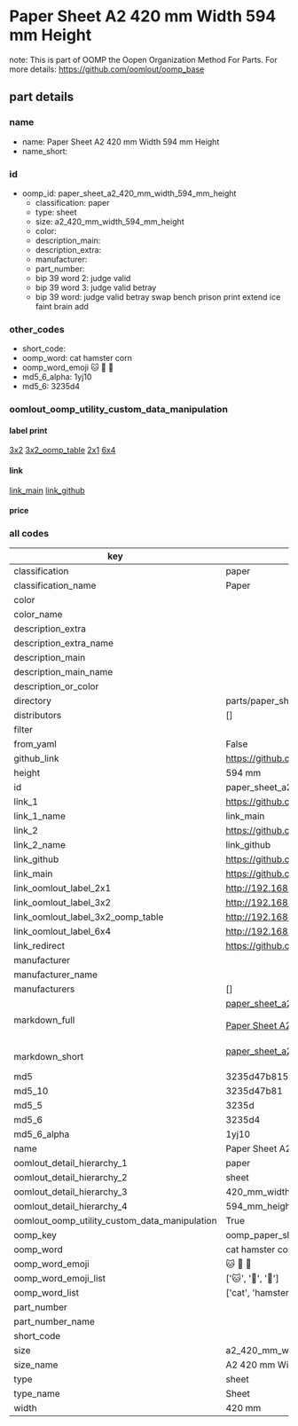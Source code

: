 # Paper Sheet A2 420 mm Width 594 mm Height  

note: This is part of OOMP the Oopen Organization Method For Parts. For more details: https://github.com/oomlout/oomp_base

##  part details
  







### name
* name: Paper Sheet A2 420 mm Width 594 mm Height
* name_short: 
### id
* oomp_id: paper_sheet_a2_420_mm_width_594_mm_height
  * classification: paper
  * type: sheet
  * size: a2_420_mm_width_594_mm_height
  * color: 
  * description_main: 
  * description_extra: 
  * manufacturer: 
  * part_number: 
  * bip 39 word 2: judge valid
  * bip 39 word 3: judge valid betray
  * bip 39 word: judge valid betray swap bench prison print extend ice faint brain add

### other_codes
* short_code: 
* oomp_word: cat hamster corn
* oomp_word_emoji :cat: :hamster: :corn:
* md5_6_alpha: 1yj10
* md5_6: 3235d4






### oomlout_oomp_utility_custom_data_manipulation
#### label print
[3x2](http://192.168.1.245:1112/?label=oomp%201yj10)
[3x2_oomp_table](http://192.168.1.108:1112/?label=oomp%201yj10)
[2x1](http://192.168.1.242:1112/?label=oomp%201yj10)
[6x4](http://192.168.1.55:1112/?label=oomp%201yj10)    

#### link

[link_main](https://github.com/oomlout/oomlout_oomp_version_1_messy/tree/main/parts/paper_sheet_a2_420_mm_width_594_mm_height) [link_github](https://github.com/oomlout/oomlout_oomp_version_1_messy/tree/main/parts/paper_sheet_a2_420_mm_width_594_mm_height)                             

#### price







### all codes 
| key | value |  
| --- | --- |  
| classification | paper |  
| classification_name | Paper |  
| color |  |  
| color_name |  |  
| description_extra |  |  
| description_extra_name |  |  
| description_main |  |  
| description_main_name |  |  
| description_or_color |   |  
| directory | parts/paper_sheet_a2_420_mm_width_594_mm_height |  
| distributors | [] |  
| filter |  |  
| from_yaml | False |  
| github_link | https://github.com/oomlout/oomlout_oomp_part_src/tree/main/parts/paper_sheet_a2_420_mm_width_594_mm_height |  
| height | 594 mm |  
| id | paper_sheet_a2_420_mm_width_594_mm_height |  
| link_1 | https://github.com/oomlout/oomlout_oomp_version_1_messy/tree/main/parts/paper_sheet_a2_420_mm_width_594_mm_height |  
| link_1_name | link_main |  
| link_2 | https://github.com/oomlout/oomlout_oomp_version_1_messy/tree/main/parts/paper_sheet_a2_420_mm_width_594_mm_height |  
| link_2_name | link_github |  
| link_github | https://github.com/oomlout/oomlout_oomp_version_1_messy/tree/main/parts/paper_sheet_a2_420_mm_width_594_mm_height |  
| link_main | https://github.com/oomlout/oomlout_oomp_version_1_messy/tree/main/parts/paper_sheet_a2_420_mm_width_594_mm_height |  
| link_oomlout_label_2x1 | http://192.168.1.242:1112/?label=oomp%201yj10 |  
| link_oomlout_label_3x2 | http://192.168.1.245:1112/?label=oomp%201yj10 |  
| link_oomlout_label_3x2_oomp_table | http://192.168.1.108:1112/?label=oomp%201yj10 |  
| link_oomlout_label_6x4 | http://192.168.1.55:1112/?label=oomp%201yj10 |  
| link_redirect | https://github.com/oomlout/oomlout_oomp_version_1_messy/tree/main/parts/paper_sheet_a2_420_mm_width_594_mm_height |  
| manufacturer |  |  
| manufacturer_name |  |  
| manufacturers | [] |  
| markdown_full | [paper_sheet_a2_420_mm_width_594_mm_height](none)<br>[](none)<br>[Paper Sheet A2 420 Mm Width 594 Mm Height](none)<br><br> |  
| markdown_short | [paper_sheet_a2_420_mm_width_594_mm_height](none)<br><br> |  
| md5 | 3235d47b8150f55aac0a8db42afc33c5 |  
| md5_10 | 3235d47b81 |  
| md5_5 | 3235d |  
| md5_6 | 3235d4 |  
| md5_6_alpha | 1yj10 |  
| name | Paper Sheet A2 420 mm Width 594 mm Height |  
| oomlout_detail_hierarchy_1 | paper |  
| oomlout_detail_hierarchy_2 | sheet |  
| oomlout_detail_hierarchy_3 | 420_mm_width |  
| oomlout_detail_hierarchy_4 | 594_mm_height |  
| oomlout_oomp_utility_custom_data_manipulation | True |  
| oomp_key | oomp_paper_sheet_a2_420_mm_width_594_mm_height |  
| oomp_word | cat hamster corn |  
| oomp_word_emoji | :cat: :hamster: :corn: |  
| oomp_word_emoji_list | [':cat:', ':hamster:', ':corn:'] |  
| oomp_word_list | ['cat', 'hamster', 'corn'] |  
| part_number |  |  
| part_number_name |  |  
| short_code |  |  
| size | a2_420_mm_width_594_mm_height |  
| size_name | A2 420 mm Width 594 mm Height |  
| type | sheet |  
| type_name | Sheet |  
| width | 420 mm |  
